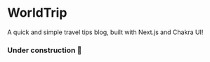 # WorldTrip
A quick and simple travel tips blog, built with Next.js and Chakra UI!

### Under construction 🚧
